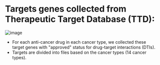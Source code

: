#  Targets genes collected from Therapeutic Target Database (TTD): 
![image](https://user-images.githubusercontent.com/6875933/127153428-08df3ebc-6416-4c32-8ec2-3835097a3fea.png)


* For each anti-cancer drug in each cancer type, we collected these target genes with "approved" status for drug-target interactions (DTIs).
* Targets are divided into files based on the cancer types (14 cancer types).
